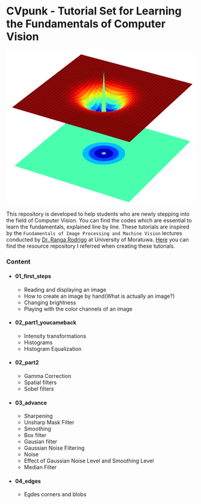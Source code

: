 # CVpunk - Tutorial Set for Learning the Fundamentals of Computer Vision

![preview](https://github.com/OshanJayawardana/CVpunk-Computer-Vision-Fundamentals/blob/main/resources/preview.png)

This repository is developed to help students who are newly stepping into the field of Computer Vision. You can find the codes which are essential to learn the fundamentals, explained line by line. These tutorials are inspired by the `Fundamentals of Image Processing and Machine Vision` lectures conducted by [Dr. Ranga Rodrigo](https://github.com/rangarodrigo) at University of Moratuwa. [Here](https://github.com/rangarodrigo/EN5204Code) you can find the resource repository I referred when creating these tutorials.

### Content

* #### 01_first_steps
  * Reading and displaying an image
  * How to create an image by hand(What is actually an image?)
  * Changing brightness
  * Playing with the color channels of an image

* #### 02_part1_youcameback
  * Intensity transformations
  * Histograms
  * Histogram Equalization

* #### 02_part2
  * Gamma Correction
  * Spatial filters
  * Sobel filters

* #### 03_advance
  * Sharpening
  * Unsharp Mask Filter
  * Smoothing
  * Box filter
  * Gausian filter
  * Gaussian Noise Filtering
  * Noise
  * Effect of Gaussian Noise Level and Smoothing Level
  * Median Filter

* #### 04_edges
  * Egdes corners and blobs
